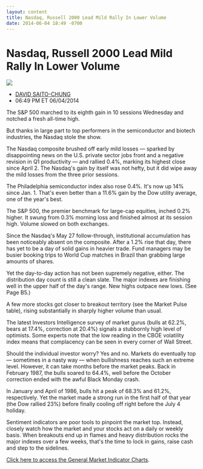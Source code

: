 ```yaml
---
layout: content
title: Nasdaq, Russell 2000 Lead Mild Rally In Lower Volume
date: 2014-06-04 18:49 -0700
---
```



Nasdaq, Russell 2000 Lead Mild Rally In Lower Volume
=====================================================


![](https://www.investors.com/wp-content/uploads/ibd-migrated-images/MPv_140605_635374912745915517.png)

* [DAVID SAITO-CHUNG](https://www.investors.com/author/chungd/ "Posts by DAVID SAITO-CHUNG")
* 06:49 PM ET 06/04/2014




The S&P 500 marched to its eighth gain in 10 sessions Wednesday and notched a fresh all-time high.


But thanks in large part to top performers in the semiconductor and biotech industries, the Nasdaq stole the show.


The Nasdaq composite brushed off early mild losses — sparked by disappointing news on the U.S. private sector jobs front and a negative revision in Q1 productivity — and rallied 0.4%, marking its highest close since April 2. The Nasdaq's gain by itself was not hefty, but it did wipe away the mild losses from the three prior sessions.


The Philadelphia semiconductor index also rose 0.4%. It's now up 14% since Jan. 1. That's even better than a 11.6% gain by the Dow utility average, one of the year's best.


The S&P 500, the premier benchmark for large-cap equities, inched 0.2% higher. It swung from 0.3% morning loss and finished almost at its session high. Volume slowed on both exchanges.


Since the Nasdaq's May 27 follow-through, institutional accumulation has been noticeably absent on the composite. After a 1.2% rise that day, there has yet to be a day of solid gains in heavier trade. Fund managers may be busier booking trips to World Cup matches in Brazil than grabbing large amounts of shares.


Yet the day-to-day action has not been supremely negative, either. The distribution day count is still a clean slate. The major indexes are finishing well in the upper half of the day's range. New highs outpace new lows. (See Page B5.)


A few more stocks got closer to breakout territory (see the Market Pulse table), rising substantially in sharply higher volume than usual.


The latest Investors Intelligence survey of market gurus (bulls at 62.2%, bears at 17.4%, correction at 20.4%) signals a stubbornly high level of optimists. Some experts note that the low reading in the CBOE volatility index means that complacency can be seen in every corner of Wall Street.


Should the individual investor worry? Yes and no. Markets do eventually top — sometimes in a nasty way — when bullishness reaches such an extreme level. However, it can take months before the market peaks. Back in February 1987, the bulls soared to 64.4%, well before the October correction ended with the awful Black Monday crash.


In January and April of 1986, bulls hit a peak of 68.3% and 61.2%, respectively. Yet the market made a strong run in the first half of that year (the Dow rallied 23%) before finally cooling off right before the July 4 holiday.


Sentiment indicators are poor tools to pinpoint the market top. Instead, closely watch how the market and your stocks act on a daily or weekly basis. When breakouts end up in flames and heavy distribution rocks the major indexes over a few weeks, that's the time to lock in gains, raise cash and step to the sidelines.


[Click here to access the General Market Indicator Charts](https://www.investors.com/pdf/GMI_060514.pdf).




